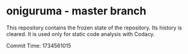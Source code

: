 # oniguruma - master branch

This repository contains the frozen state of the repository.
Its history is cleared. It is used only for static code
analysis with Codacy.

Commit Time: 1734561015